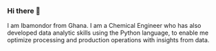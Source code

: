 ### Hi there 👋

I am Ibamondor from Ghana. I am a Chemical Engineer who has also developed data analytic skills using the Python language, to enable me optimize processing and production operations with insights from data. 

<!--
**IbArkad/IbArkad** is a ✨ _special_ ✨ repository because its `README.md` (this file) appears on your GitHub profile.

Here are some ideas to get you started:

- 🔭 I’m currently working on ...
- 🌱 I’m currently learning ...
- 👯 I’m looking to collaborate on ...
- 🤔 I’m looking for help with ...
- 💬 Ask me about ...
- 📫 How to reach me: ...
- 😄 Pronouns: ...
- ⚡ Fun fact: ...
-->
